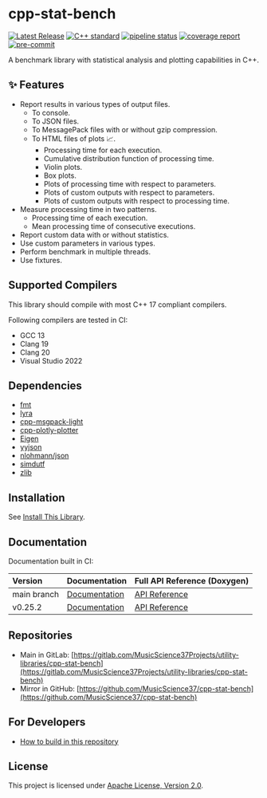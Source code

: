 # cpp-stat-bench

[![Latest Release](https://gitlab.com/MusicScience37Projects/utility-libraries/cpp-stat-bench/-/badges/release.svg)](https://gitlab.com/MusicScience37Projects/utility-libraries/cpp-stat-bench/-/releases)
[![C++ standard](https://img.shields.io/badge/standard-C%2B%2B17-blue?logo=c%2B%2B)](https://en.cppreference.com/w/cpp/compiler_support/17)
[![pipeline status](https://gitlab.com/MusicScience37Projects/utility-libraries/cpp-stat-bench/badges/main/pipeline.svg)](https://gitlab.com/MusicScience37Projects/utility-libraries/cpp-stat-bench/-/commits/main)
[![coverage report](https://gitlab.com/MusicScience37Projects/utility-libraries/cpp-stat-bench/badges/main/coverage.svg)](https://cppstatbench.musicscience37.com/coverage/)
[![pre-commit](https://img.shields.io/badge/pre--commit-enabled-brightgreen?logo=pre-commit&logoColor=white)](https://github.com/pre-commit/pre-commit)

A benchmark library with statistical analysis and plotting capabilities in C++.

## ✨ Features

- Report results in various types of output files.
  - To console.
  - To JSON files.
  - To MessagePack files with or without gzip compression.
  - To HTML files of plots 📈.
    - Processing time for each execution.
    - Cumulative distribution function of processing time.
    - Violin plots.
    - Box plots.
    - Plots of processing time with respect to parameters.
    - Plots of custom outputs with respect to parameters.
    - Plots of custom outputs with respect to processing time.
- Measure processing time in two patterns.
  - Processing time of each execution.
  - Mean processing time of consecutive executions.
- Report custom data with or without statistics.
- Use custom parameters in various types.
- Perform benchmark in multiple threads.
- Use fixtures.

## Supported Compilers

This library should compile with most C++ 17 compliant compilers.

Following compilers are tested in CI:

- GCC 13
- Clang 19
- Clang 20
- Visual Studio 2022

## Dependencies

- [fmt](https://github.com/fmtlib/fmt)
- [lyra](https://github.com/bfgroup/Lyra)
- [cpp-msgpack-light](https://gitlab.com/MusicScience37Projects/utility-libraries/cpp-msgpack-light)
- [cpp-plotly-plotter](https://gitlab.com/MusicScience37Projects/utility-libraries/cpp-plotly-plotter)
- [Eigen](https://gitlab.com/libeigen/eigen)
- [yyjson](https://github.com/ibireme/yyjson)
- [nlohmann/json](https://github.com/nlohmann/json)
- [simdutf](https://github.com/simdutf/simdutf)
- [zlib](https://github.com/madler/zlib)

## Installation

See [Install This Library](doc/sphinx/src/installation.md).

## Documentation

Documentation built in CI:

| Version     | Documentation                                                     | Full API Reference (Doxygen)                                          |
| :---------- | :---------------------------------------------------------------- | :-------------------------------------------------------------------- |
| main branch | [Documentation](https://cppstatbench.musicscience37.com/)         | [API Reference](https://cppstatbench.musicscience37.com/api/)         |
| v0.25.2     | [Documentation](https://cppstatbench.musicscience37.com/v0.25.2/) | [API Reference](https://cppstatbench.musicscience37.com/v0.25.2/api/) |

## Repositories

- Main in GitLab: [https://gitlab.com/MusicScience37Projects/utility-libraries/cpp-stat-bench](https://gitlab.com/MusicScience37Projects/utility-libraries/cpp-stat-bench)
- Mirror in GitHub: [https://github.com/MusicScience37/cpp-stat-bench](https://github.com/MusicScience37/cpp-stat-bench)

## For Developers

- [How to build in this repository](doc/sphinx/src/how_to_build_in_repository.md)

## License

This project is licensed under [Apache License, Version 2.0](https://www.apache.org/licenses/LICENSE-2.0).
